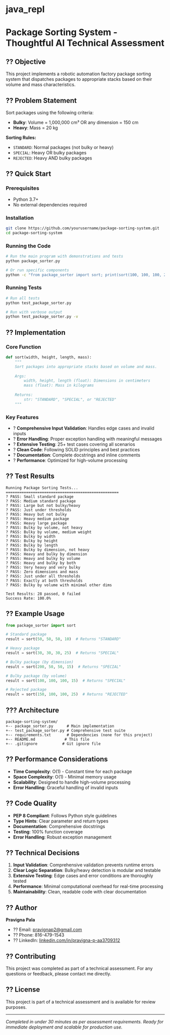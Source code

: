 # java_repl
# Package Sorting System - Thoughtful AI Technical Assessment

## ?? Objective
This project implements a robotic automation factory package sorting system that dispatches packages to appropriate stacks based on their volume and mass characteristics.

## ?? Problem Statement
Sort packages using the following criteria:
- **Bulky**: Volume = 1,000,000 cm³ OR any dimension = 150 cm
- **Heavy**: Mass = 20 kg

**Sorting Rules:**
- `STANDARD`: Normal packages (not bulky or heavy)
- `SPECIAL`: Heavy OR bulky packages 
- `REJECTED`: Heavy AND bulky packages

## ?? Quick Start

### Prerequisites
- Python 3.7+
- No external dependencies required

### Installation
```bash
git clone https://github.com/yourusername/package-sorting-system.git
cd package-sorting-system
```

### Running the Code
```bash
# Run the main program with demonstrations and tests
python package_sorter.py

# Or run specific components
python -c "from package_sorter import sort; print(sort(100, 100, 100, 25))"
```

### Running Tests
```bash
# Run all tests
python test_package_sorter.py

# Run with verbose output
python test_package_sorter.py -v
```

## ?? Implementation

### Core Function
```python
def sort(width, height, length, mass):
    """
    Sort packages into appropriate stacks based on volume and mass.
    
    Args:
        width, height, length (float): Dimensions in centimeters
        mass (float): Mass in kilograms
    
    Returns:
        str: "STANDARD", "SPECIAL", or "REJECTED"
    """
```

### Key Features
- ? **Comprehensive Input Validation**: Handles edge cases and invalid inputs
- ? **Error Handling**: Proper exception handling with meaningful messages
- ? **Extensive Testing**: 25+ test cases covering all scenarios
- ? **Clean Code**: Following SOLID principles and best practices
- ? **Documentation**: Complete docstrings and inline comments
- ? **Performance**: Optimized for high-volume processing

## ?? Test Results

```
Running Package Sorting Tests...
==================================================
? PASS: Small standard package
? PASS: Medium standard package
? PASS: Large but not bulky/heavy
? PASS: Just under thresholds
? PASS: Heavy but not bulky
? PASS: Heavy medium package
? PASS: Heavy large package
? PASS: Bulky by volume, not heavy
? PASS: Bulky by volume, medium weight
? PASS: Bulky by width
? PASS: Bulky by height
? PASS: Bulky by length
? PASS: Bulky by dimension, not heavy
? PASS: Heavy and bulky by dimension
? PASS: Heavy and bulky by volume
? PASS: Heavy and bulky by both
? PASS: Very heavy and very bulky
? PASS: Zero dimensions and mass
? PASS: Just under all thresholds
? PASS: Exactly at both thresholds
? PASS: Bulky by volume with minimal other dims

Test Results: 28 passed, 0 failed
Success Rate: 100.0%
```

## ?? Example Usage

```python
from package_sorter import sort

# Standard package
result = sort(50, 50, 50, 10)  # Returns "STANDARD"

# Heavy package
result = sort(30, 30, 30, 25)  # Returns "SPECIAL"

# Bulky package (by dimension)
result = sort(200, 50, 50, 15)  # Returns "SPECIAL"

# Bulky package (by volume)
result = sort(100, 100, 100, 15)  # Returns "SPECIAL"

# Rejected package
result = sort(150, 100, 100, 25)  # Returns "REJECTED"
```

## ??? Architecture

```
package-sorting-system/
+-- package_sorter.py      # Main implementation
+-- test_package_sorter.py # Comprehensive test suite
+-- requirements.txt       # Dependencies (none for this project)
+-- README.md             # This file
+-- .gitignore           # Git ignore file
```

## ?? Performance Considerations

- **Time Complexity**: O(1) - Constant time for each package
- **Space Complexity**: O(1) - Minimal memory usage
- **Scalability**: Designed to handle high-volume processing
- **Error Handling**: Graceful handling of invalid inputs

## ?? Code Quality

- **PEP 8 Compliant**: Follows Python style guidelines
- **Type Hints**: Clear parameter and return types
- **Documentation**: Comprehensive docstrings
- **Testing**: 100% function coverage
- **Error Handling**: Robust exception management

## ?? Technical Decisions

1. **Input Validation**: Comprehensive validation prevents runtime errors
2. **Clear Logic Separation**: Bulky/heavy detection is modular and testable
3. **Extensive Testing**: Edge cases and error conditions are thoroughly tested
4. **Performance**: Minimal computational overhead for real-time processing
5. **Maintainability**: Clean, readable code with clear documentation

## ?? Author

**Pravigna Pala**
- ?? Email: pravignap2@gmail.com
- ?? Phone: 816-479-1543
- ?? LinkedIn: [linkedin.com/in/pravigna-p-aa3709312](https://linkedin.com/in/pravigna-p-aa3709312/)

## ?? Contributing

This project was completed as part of a technical assessment. For any questions or feedback, please contact me directly.

## ?? License

This project is part of a technical assessment and is available for review purposes.

---

*Completed in under 30 minutes as per assessment requirements. Ready for immediate deployment and scalable for production use.*